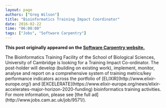 ```yaml
---
layout: page
authors: ["Greg Wilson"]
title: "Bioinformatics Training Impact Coordinator"
date: 2016-02-22
time: "06:00:00"
tags: ["Jobs", "Software Carpentry"]
---
```


<p><b>This post originally appeared on the <a href="https://software-carpentry.org/">Software Carpentry website.</a></b></p>
The Bioinformatics Training Facility of the School of Biological Sciences, University of Cambridge
is looking for a Training Impact Co-ordinator.
The post-holder will develop (building on existing work), implement, monitor, analyse and report on
a comprehensive system of training metrics/key performance indicators across the portfolio of
[ELIXIR](http://www.elixir-europe.org/)
and [EXCELERATE](https://www.elixir-europe.org/news/elixir-accelerates-major-horizon-2020-funding)
bioinformatics training activities.
For more information,
please see [the full ad](http://www.jobs.cam.ac.uk/job/9571/).
